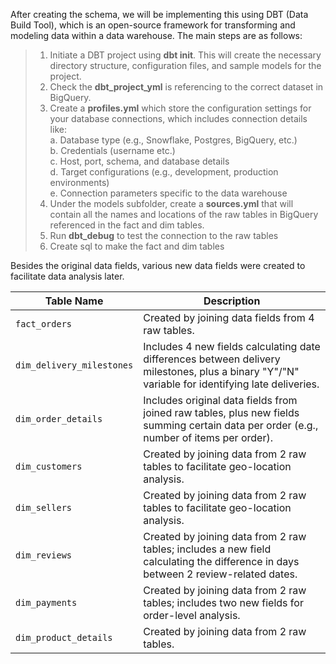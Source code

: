 After creating the schema, we will be implementing this using DBT (Data Build Tool), which is an open-source framework for transforming and modeling data within a data warehouse. The main steps are as follows:

> 1. Initiate a DBT project using **dbt init**. This will create the necessary directory structure, configuration files, and sample models for the project.
> 2. Check the **dbt_project_yml** is referencing to the correct dataset in BigQuery.
> 3. Create a **profiles.yml** which store the configuration settings for your database connections, which includes connection details like:
  <br> a. Database type (e.g., Snowflake, Postgres, BigQuery, etc.)
> <br> b. Credentials (username etc.)
> <br> c. Host, port, schema, and database details
> <br> d. Target configurations (e.g., development, production environments)
> <br> e. Connection parameters specific to the data warehouse
> 4. Under the models subfolder, create a **sources.yml** that will contain all the names and locations of the raw tables in BigQuery referenced in the fact and dim tables.
> 5. Run **dbt_debug** to test the connection to the raw tables
> 6. Create sql to make the fact and dim tables

Besides the original data fields, various new data fields were created to facilitate data analysis later.

| Table Name            | Description |
|----------------------|-------------|
| `fact_orders`        | Created by joining data fields from 4 raw tables. |
| `dim_delivery_milestones` | Includes 4 new fields calculating date differences between delivery milestones, plus a binary "Y"/"N" variable for identifying late deliveries. |
| `dim_order_details`  | Includes original data fields from joined raw tables, plus new fields summing certain data per order (e.g., number of items per order). |
| `dim_customers`      | Created by joining data from 2 raw tables to facilitate geo-location analysis. |
| `dim_sellers`        | Created by joining data from 2 raw tables to facilitate geo-location analysis. |
| `dim_reviews`        | Created by joining data from 2 raw tables; includes a new field calculating the difference in days between 2 review-related dates. |
| `dim_payments`       | Created by joining data from 2 raw tables; includes two new fields for order-level analysis. |
| `dim_product_details`| Created by joining data from 2 raw tables. |

